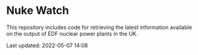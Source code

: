 # Nuke Watch

This repository includes code for retrieving the latest information available on the output of EDF nuclear power plants in the UK.

Last updated: 2022-05-07 14:08